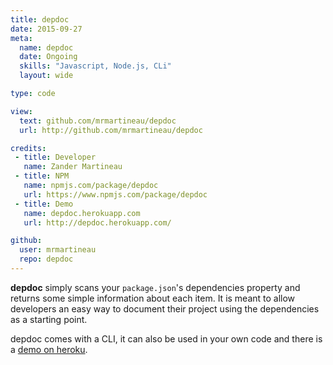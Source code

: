 ```yaml
---
title: depdoc
date: 2015-09-27
meta:
  name: depdoc
  date: Ongoing
  skills: "Javascript, Node.js, CLi"
  layout: wide

type: code

view:
  text: github.com/mrmartineau/depdoc
  url: http://github.com/mrmartineau/depdoc

credits:
 - title: Developer
   name: Zander Martineau
 - title: NPM
   name: npmjs.com/package/depdoc
   url: https://www.npmjs.com/package/depdoc
 - title: Demo
   name: depdoc.herokuapp.com
   url: http://depdoc.herokuapp.com/

github:
  user: mrmartineau
  repo: depdoc
---
```

**depdoc** simply scans your `package.json`'s dependencies property and returns some simple information about each item. It is meant to allow developers an easy way to document their project using the dependencies as a starting point.

depdoc comes with a CLI, it can also be used in your own code and there is a [demo on heroku](https://depdoc.herokuapp.com/).
